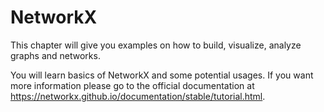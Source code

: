 # NetworkX
This chapter will give you examples on how to build, visualize, analyze graphs and networks.

You will learn basics of NetworkX and some potential usages. If you want more information please go to the official documentation at https://networkx.github.io/documentation/stable/tutorial.html.
